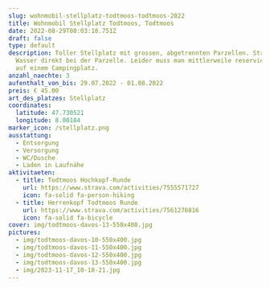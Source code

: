 ```yaml
---
slug: wohnmobil-stellplatz-todtmoos-todtmoos-2022
title: Wohnmobil Stellplatz Todtmoos, Todtmoos
date: 2022-08-29T08:03:18.751Z
draft: false
type: default
description: Toller Stellplatz mit grossen, abgetrennten Parzellen. Strom und
  Wasser direkt bei der Parzelle. Leider muss man mittlerweile reservieren, wie
  auf einem Campingplatz.
anzahl_naechte: 3
aufenthalt_von_bis: 29.07.2022 - 01.08.2022
preis: € 45.00
art_des_platzes: Stellplatz
coordinates:
  latitude: 47.730521
  longitude: 8.00184
marker_icon: /stellplatz.png
ausstattung:
  - Entsorgung
  - Versorgung
  - WC/Dusche
  - Laden in Laufnähe
aktivitaeten:
  - title: Todtmoos Hochkopf-Runde
    url: https://www.strava.com/activities/7555571727
    icon: fa-solid fa-person-hiking
  - title: Herrenkopf Todtmoos Runde
    url: https://www.strava.com/activities/7561276816
    icon: fa-solid fa-bicycle
cover: img/todtmoos-davos-13-550x400.jpg
pictures:
  - img/todtmoos-davos-10-550x400.jpg
  - img/todtmoos-davos-11-550x400.jpg
  - img/todtmoos-davos-12-550x400.jpg
  - img/todtmoos-davos-13-550x400.jpg
  - img/2023-11-17_10-18-21.jpg
---
```

